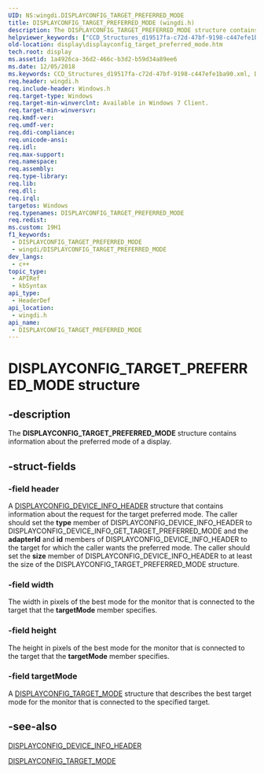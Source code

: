 ```yaml
---
UID: NS:wingdi.DISPLAYCONFIG_TARGET_PREFERRED_MODE
title: DISPLAYCONFIG_TARGET_PREFERRED_MODE (wingdi.h)
description: The DISPLAYCONFIG_TARGET_PREFERRED_MODE structure contains information about the preferred mode of a display.
helpviewer_keywords: ["CCD_Structures_d19517fa-c72d-47bf-9198-c447efe1ba90.xml","DISPLAYCONFIG_TARGET_PREFERRED_MODE","DISPLAYCONFIG_TARGET_PREFERRED_MODE structure [Display Devices]","display.displayconfig_target_preferred_mode","wingdi/DISPLAYCONFIG_TARGET_PREFERRED_MODE"]
old-location: display\displayconfig_target_preferred_mode.htm
tech.root: display
ms.assetid: 1a4926ca-36d2-466c-b3d2-b59d34a89ee6
ms.date: 12/05/2018
ms.keywords: CCD_Structures_d19517fa-c72d-47bf-9198-c447efe1ba90.xml, DISPLAYCONFIG_TARGET_PREFERRED_MODE, DISPLAYCONFIG_TARGET_PREFERRED_MODE structure [Display Devices], display.displayconfig_target_preferred_mode, wingdi/DISPLAYCONFIG_TARGET_PREFERRED_MODE
req.header: wingdi.h
req.include-header: Windows.h
req.target-type: Windows
req.target-min-winverclnt: Available in Windows 7 Client.
req.target-min-winversvr: 
req.kmdf-ver: 
req.umdf-ver: 
req.ddi-compliance: 
req.unicode-ansi: 
req.idl: 
req.max-support: 
req.namespace: 
req.assembly: 
req.type-library: 
req.lib: 
req.dll: 
req.irql: 
targetos: Windows
req.typenames: DISPLAYCONFIG_TARGET_PREFERRED_MODE
req.redist: 
ms.custom: 19H1
f1_keywords:
 - DISPLAYCONFIG_TARGET_PREFERRED_MODE
 - wingdi/DISPLAYCONFIG_TARGET_PREFERRED_MODE
dev_langs:
 - c++
topic_type:
 - APIRef
 - kbSyntax
api_type:
 - HeaderDef
api_location:
 - wingdi.h
api_name:
 - DISPLAYCONFIG_TARGET_PREFERRED_MODE
---
```


# DISPLAYCONFIG_TARGET_PREFERRED_MODE structure


## -description

The <b>DISPLAYCONFIG_TARGET_PREFERRED_MODE</b> structure contains information about the preferred mode of a display.

## -struct-fields

### -field header

A <a href="/windows/desktop/api/wingdi/ns-wingdi-displayconfig_device_info_header">DISPLAYCONFIG_DEVICE_INFO_HEADER</a> structure that contains information about the request for the target preferred mode. The caller should set the <b>type</b> member of DISPLAYCONFIG_DEVICE_INFO_HEADER to DISPLAYCONFIG_DEVICE_INFO_GET_TARGET_PREFERRED_MODE and the <b>adapterId</b> and <b>id</b> members of DISPLAYCONFIG_DEVICE_INFO_HEADER to the target for which the caller wants the preferred mode. The caller should set the <b>size</b> member of DISPLAYCONFIG_DEVICE_INFO_HEADER to at least the size of the DISPLAYCONFIG_TARGET_PREFERRED_MODE structure.

### -field width

The width in pixels of the best mode for the monitor that is connected to the target that the <b>targetMode</b> member specifies.

### -field height

The height in pixels of the best mode for the monitor that is connected to the target that the <b>targetMode</b> member specifies.

### -field targetMode

A <a href="/windows/desktop/api/wingdi/ns-wingdi-displayconfig_target_mode">DISPLAYCONFIG_TARGET_MODE</a> structure that describes the best target mode for the monitor that is connected to the specified target.

## -see-also

<a href="/windows/desktop/api/wingdi/ns-wingdi-displayconfig_device_info_header">DISPLAYCONFIG_DEVICE_INFO_HEADER</a>



<a href="/windows/desktop/api/wingdi/ns-wingdi-displayconfig_target_mode">DISPLAYCONFIG_TARGET_MODE</a>